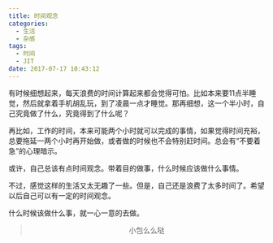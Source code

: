 ```yaml
---
title: 时间观念
categories:
  - 生活
  - 杂感
tags:
  - 时间
  - JIT
date: 2017-07-17 10:43:12
---
```


有时候细想起来，每天浪费的时间计算起来都会觉得可怕。比如本来要11点半睡觉，然后就拿着手机胡乱玩，到了凌晨一点才睡觉。那再细想，这一个半小时，自己究竟做了什么，究竟得到了什么呢？

再比如，工作的时间，本来可能两个小时就可以完成的事情，如果觉得时间充裕，总要拖延一两个小时再开始做，或者做的时候也不会特别赶时间。总会有“不要着急”的心理暗示。

或许，自己总该有点时间观念。带着目的做事，什么时候应该做什么事情。

不过，感觉这样的生活又太无趣了一些。但是，自己还是浪费了太多时间了。希望以后自己可以有一定的时间观念。

什么时候该做什么事，就一心一意的去做。


><div align=center>小包么么哒</div>